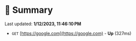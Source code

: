 # 📖 Summary
Last updated: **1/12/2023, 11:46:10 PM**

- `GET` [https://google.com](https://google.com) - **Up** (327ms)
